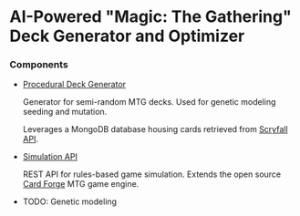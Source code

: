 # AI-Powered "Magic: The Gathering" Deck Generator and Optimizer

### Components
- [Procedural Deck Generator](https://github.com/jwgerlach00/mtg-deck-generator)

    Generator for semi-random MTG decks. Used for genetic modeling seeding and mutation.

    Leverages a MongoDB database housing cards retrieved from [Scryfall API](https://api.scryfall.com/).

- [Simulation API](https://github.com/jwgerlach00/card-forge)

    REST API for rules-based game simulation. Extends the open source [Card Forge](https://github.com/Card-Forge/forge) MTG game engine.

- TODO: Genetic modeling
